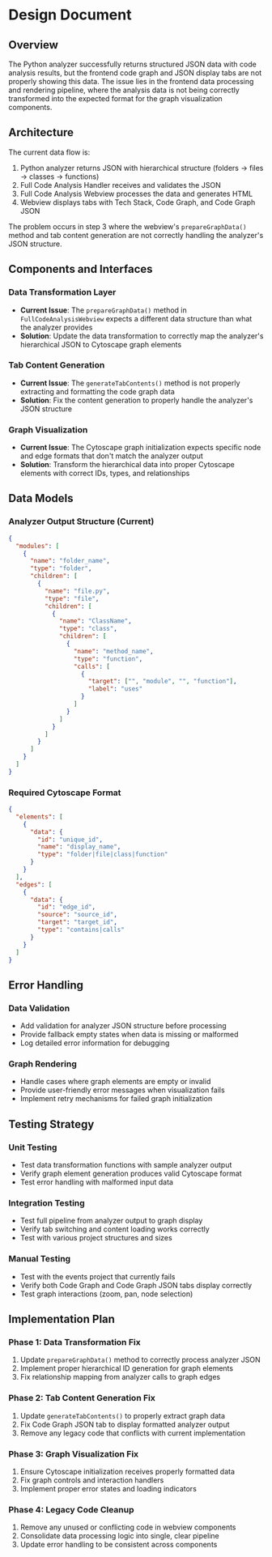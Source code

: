 # Design Document

## Overview

The Python analyzer successfully returns structured JSON data with code analysis results, but the frontend code graph and JSON display tabs are not properly showing this data. The issue lies in the frontend data processing and rendering pipeline, where the analysis data is not being correctly transformed into the expected format for the graph visualization components.

## Architecture

The current data flow is:
1. Python analyzer returns JSON with hierarchical structure (folders → files → classes → functions)
2. Full Code Analysis Handler receives and validates the JSON
3. Full Code Analysis Webview processes the data and generates HTML
4. Webview displays tabs with Tech Stack, Code Graph, and Code Graph JSON

The problem occurs in step 3 where the webview's `prepareGraphData()` method and tab content generation are not correctly handling the analyzer's JSON structure.

## Components and Interfaces

### Data Transformation Layer
- **Current Issue**: The `prepareGraphData()` method in `FullCodeAnalysisWebview` expects a different data structure than what the analyzer provides
- **Solution**: Update the data transformation to correctly map the analyzer's hierarchical JSON to Cytoscape graph elements

### Tab Content Generation
- **Current Issue**: The `generateTabContents()` method is not properly extracting and formatting the code graph data
- **Solution**: Fix the content generation to properly handle the analyzer's JSON structure

### Graph Visualization
- **Current Issue**: The Cytoscape graph initialization expects specific node and edge formats that don't match the analyzer output
- **Solution**: Transform the hierarchical data into proper Cytoscape elements with correct IDs, types, and relationships

## Data Models

### Analyzer Output Structure (Current)
```json
{
  "modules": [
    {
      "name": "folder_name",
      "type": "folder", 
      "children": [
        {
          "name": "file.py",
          "type": "file",
          "children": [
            {
              "name": "ClassName",
              "type": "class",
              "children": [
                {
                  "name": "method_name",
                  "type": "function",
                  "calls": [
                    {
                      "target": ["", "module", "", "function"],
                      "label": "uses"
                    }
                  ]
                }
              ]
            }
          ]
        }
      ]
    }
  ]
}
```

### Required Cytoscape Format
```json
{
  "elements": [
    {
      "data": {
        "id": "unique_id",
        "name": "display_name", 
        "type": "folder|file|class|function"
      }
    }
  ],
  "edges": [
    {
      "data": {
        "id": "edge_id",
        "source": "source_id",
        "target": "target_id", 
        "type": "contains|calls"
      }
    }
  ]
}
```

## Error Handling

### Data Validation
- Add validation for analyzer JSON structure before processing
- Provide fallback empty states when data is missing or malformed
- Log detailed error information for debugging

### Graph Rendering
- Handle cases where graph elements are empty or invalid
- Provide user-friendly error messages when visualization fails
- Implement retry mechanisms for failed graph initialization

## Testing Strategy

### Unit Testing
- Test data transformation functions with sample analyzer output
- Verify graph element generation produces valid Cytoscape format
- Test error handling with malformed input data

### Integration Testing  
- Test full pipeline from analyzer output to graph display
- Verify tab switching and content loading works correctly
- Test with various project structures and sizes

### Manual Testing
- Test with the events project that currently fails
- Verify both Code Graph and Code Graph JSON tabs display correctly
- Test graph interactions (zoom, pan, node selection)

## Implementation Plan

### Phase 1: Data Transformation Fix
1. Update `prepareGraphData()` method to correctly process analyzer JSON
2. Implement proper hierarchical ID generation for graph elements
3. Fix relationship mapping from analyzer calls to graph edges

### Phase 2: Tab Content Generation Fix
1. Update `generateTabContents()` to properly extract graph data
2. Fix Code Graph JSON tab to display formatted analyzer output
3. Remove any legacy code that conflicts with current implementation

### Phase 3: Graph Visualization Fix
1. Ensure Cytoscape initialization receives properly formatted data
2. Fix graph controls and interaction handlers
3. Implement proper error states and loading indicators

### Phase 4: Legacy Code Cleanup
1. Remove any unused or conflicting code in webview components
2. Consolidate data processing logic into single, clear pipeline
3. Update error handling to be consistent across components